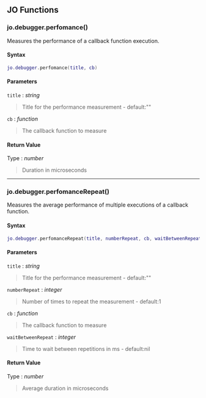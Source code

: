 
## JO Functions

### jo.debugger.perfomance()

<!-- @include: ./slots/headers.md#shared|jo.debugger.perfomance -->

Measures the performance of a callback function execution. <br>

<!-- @include: ./slots/descriptions.md#shared|jo.debugger.perfomance -->

#### Syntax

```lua
jo.debugger.perfomance(title, cb)
```

#### Parameters

`title` : _string_ <BadgeOptional />
> Title for the performance measurement - default:""
>

`cb` : _function_
> The callback function to measure
>

#### Return Value

Type : _number_

> Duration in microseconds

<!-- @include: ./slots/examples.md#shared|jo.debugger.perfomance -->

<!-- @include: ./slots/footers.md#shared|jo.debugger.perfomance -->

---

### jo.debugger.perfomanceRepeat()

<!-- @include: ./slots/headers.md#shared|jo.debugger.perfomanceRepeat -->

Measures the average performance of multiple executions of a callback function. <br>

<!-- @include: ./slots/descriptions.md#shared|jo.debugger.perfomanceRepeat -->

#### Syntax

```lua
jo.debugger.perfomanceRepeat(title, numberRepeat, cb, waitBetweenRepeat)
```

#### Parameters

`title` : _string_ <BadgeOptional />
> Title for the performance measurement - default:""
>

`numberRepeat` : _integer_ <BadgeOptional />
> Number of times to repeat the measurement - default:1
>

`cb` : _function_
> The callback function to measure
>

`waitBetweenRepeat` : _integer_ <BadgeOptional />
> Time to wait between repetitions in ms - default:nil
>

#### Return Value

Type : _number_

> Average duration in microseconds

<!-- @include: ./slots/examples.md#shared|jo.debugger.perfomanceRepeat -->

<!-- @include: ./slots/footers.md#shared|jo.debugger.perfomanceRepeat -->

